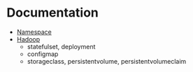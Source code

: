 # Documentation

- [Namespace](namespace.md)
- [Hadoop](hadoop.md)
  - statefulset, deployment
  - configmap
  - storageclass, persistentvolume, persistentvolumeclaim

